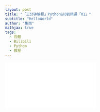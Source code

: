 ```yaml
---
layout: post
title: "「三分钟编程」Python从0到精通「01」"
subtitle: "HelloWorld"
author: "集雨"
mathjax: true
tags:
  - 视频
  - Bilibili
  - Python
  - 教程
---
```


<iframe src="//player.bilibili.com/player.html?aid=248936867&bvid=BV1av411H7jn&cid=361419653&page=1" scrolling="no" border="0" frameborder="no" framespacing="0" allowfullscreen="true"> </iframe>
